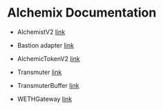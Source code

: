 # Alchemix Documentation
  

*   AlchemistV2 [link](./Alchemist)
    
*   Bastion adapter [link](./BastionAdapter)
    
*   AlchemicTokenV2 [link](./AlchemicTokenV2)
    
*   Transmuter [link](./Transmuter)
    
*   TransmuterBuffer [link](./TransmuterBuffer)
    
*   WETHGateway [link](./WETHGateway)